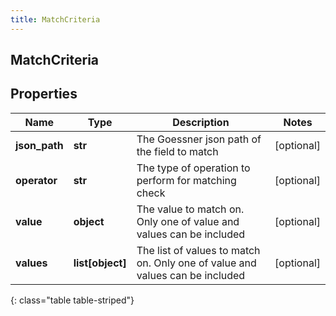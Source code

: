 ```yaml
---
title: MatchCriteria
---
```

## MatchCriteria

## Properties

|Name | Type | Description | Notes|
|------------ | ------------- | ------------- | -------------|
| **json_path** | **str** | The Goessner json path of the field to match | [optional] |
| **operator** | **str** | The type of operation to perform for matching check | [optional] |
| **value** | **object** | The value to match on. Only one of value and values can be included | [optional] |
| **values** | **list[object]** | The list of values to match on. Only one of value and values can be included | [optional] |
{: class="table table-striped"}


